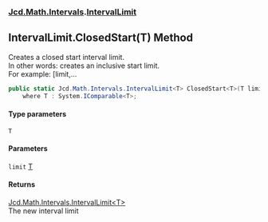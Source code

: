 ### [Jcd.Math.Intervals](Jcd.Math.Intervals.md 'Jcd.Math.Intervals').[IntervalLimit](Jcd.Math.Intervals.IntervalLimit.md 'Jcd.Math.Intervals.IntervalLimit')

## IntervalLimit.ClosedStart<T>(T) Method

Creates a closed start interval limit.  
In other words: creates an inclusive start limit.    
For example: [limit,...

```csharp
public static Jcd.Math.Intervals.IntervalLimit<T> ClosedStart<T>(T limit)
    where T : System.IComparable<T>;
```
#### Type parameters

<a name='Jcd.Math.Intervals.IntervalLimit.ClosedStart_T_(T).T'></a>

`T`
#### Parameters

<a name='Jcd.Math.Intervals.IntervalLimit.ClosedStart_T_(T).limit'></a>

`limit` [T](Jcd.Math.Intervals.IntervalLimit.ClosedStart_T_(T).md#Jcd.Math.Intervals.IntervalLimit.ClosedStart_T_(T).T 'Jcd.Math.Intervals.IntervalLimit.ClosedStart<T>(T).T')

#### Returns
[Jcd.Math.Intervals.IntervalLimit&lt;](Jcd.Math.Intervals.IntervalLimit_T_.md 'Jcd.Math.Intervals.IntervalLimit<T>')[T](Jcd.Math.Intervals.IntervalLimit.ClosedStart_T_(T).md#Jcd.Math.Intervals.IntervalLimit.ClosedStart_T_(T).T 'Jcd.Math.Intervals.IntervalLimit.ClosedStart<T>(T).T')[&gt;](Jcd.Math.Intervals.IntervalLimit_T_.md 'Jcd.Math.Intervals.IntervalLimit<T>')  
The new interval limit